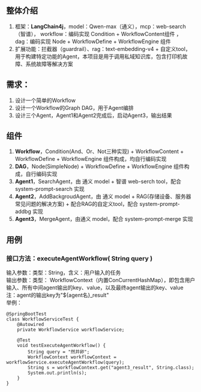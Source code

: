 ## 整体介绍  
1. 框架：**LangChain4j**，model：Qwen-max（通义），mcp：web-search（智谱）， workflow：编码实现 Condition + WorkflowContent组件  ，dag：编码实现 Node + WorkflowDefine + WorkflowEngine 组件
2. 扩展功能：拦截器（guardrail）、rag：text-embedding-v4 + 自定义tool，用于构建特定功能的Agent，本项目是用于调用私域知识库，包含打印机故障、系统故障等解决方案  

## 需求： 
1. 设计一个简单的Workflow
2. 设计一个Workflow的Graph DAG，用于Agent编排
3. 设计三个Agent，Agent1和Agent2完成后，启动Agent3，输出结果  

## 组件  

1. **Workflow**，Condition(And、Or、Not三种实现) + WorkflowContent + WorkflowDefine + WorkflowEngine 组件构成，均自行编码实现
2. **DAG**，Node(SimpleNode) + WorkflowDefine + WorkflowEngine 组件构成，自行编码实现
3. **Agent1**，SearchAgent，由 通义 model + 智谱 web-serch tool，配合 system-prompt-search 实现
4. **Agent2**，AddBackgroudAgent，由 通义 model + RAG(存储设备、服务器常见问题的解决方案) + 配合RAG的自定义tool，配合 system-prompt-addbg 实现  
5. **Agent3**，MergeAgent，由通义 model，配合 system-prompt-merge 实现  

## 用例
### 接口方法：executeAgentWorkflow( String query )
输入参数：类型：String，含义：用户输入的任务  
输出参数：类型： WorkflowContext（内置ConCurrentHashMap），即包含用户输入、所有中间agent输出的key、value，以及最终agent输出的key、value  
注：agent的输出key为"${agent名}_result"  
举例：  
```
@SpringBootTest
class WorkflowServiceTest {
    @Autowired
    private WorkflowService workflowService;

    @Test
    void testExecuteAgentWorkflow() {
        String query = "然并卵";
        WorkflowContext workflowContext = workflowService.executeAgentWorkflow(query);
        String s = workflowContext.get("agent3_result", String.class);
        System.out.println(s);
    }
}
```
